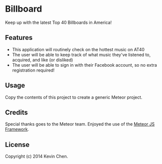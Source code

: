 Billboard
=======

Keep up with the latest Top 40 Billboards in America!


Features
------------
* This application will routinely check on the hottest music on AT40
* The user will be able to keep track of what music they've listened to, acquired, and like (or disliked)
* The user will be able to sign in with their Facebook account, so no extra registration required!

Usage
------------

Copy the contents of this project to create a generic Meteor project.

Credits
-------------
Special thanks goes to the Meteor team. Enjoyed the use of the [Meteor JS Framework](http://www.meteor.com/).

License
-------------
Copyright (c) 2014 Kevin Chen.
